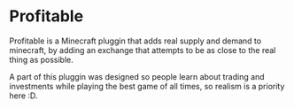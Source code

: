 # Profitable
Profitable is a Minecraft pluggin that adds real supply and demand to minecraft, by adding an exchange that attempts to be as close to the real thing as possible.

A part of this pluggin was designed so people learn about trading and investments while playing the best game of all times, so realism is a priority here :D.
